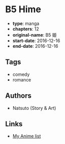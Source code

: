 # B5 Hime

-   **type**: manga
-   **chapters**: 12
-   **original-name**: B5 姫
-   **start-date**: 2016-12-16
-   **end-date**: 2016-12-16

## Tags

-   comedy
-   romance

## Authors

-   Natsuto (Story & Art)

## Links

-   [My Anime list](https://myanimelist.net/manga/102994/B5_Hime)

